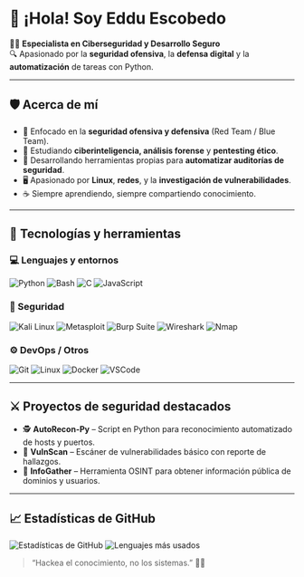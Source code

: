 # 👋 ¡Hola! Soy Eddu Escobedo  

🧑‍💻 **Especialista en Ciberseguridad y Desarrollo Seguro**  
🔍 Apasionado por la **seguridad ofensiva**, la **defensa digital** y la **automatización** de tareas con Python.   

---

## 🛡️ Acerca de mí

- 🔐 Enfocado en la **seguridad ofensiva y defensiva** (Red Team / Blue Team).  
- 🧠 Estudiando **ciberinteligencia, análisis forense** y **pentesting ético**.  
- 🧩 Desarrollando herramientas propias para **automatizar auditorías de seguridad**.  
- 🖥️ Apasionado por **Linux**, **redes**, y la **investigación de vulnerabilidades**.  
- ☕ Siempre aprendiendo, siempre compartiendo conocimiento.

---

## 🧰 Tecnologías y herramientas

### 💻 Lenguajes y entornos
![Python](https://img.shields.io/badge/Python-3776AB?style=for-the-badge&logo=python&logoColor=white)
![Bash](https://img.shields.io/badge/Bash-121011?style=for-the-badge&logo=gnu-bash&logoColor=white)
![C](https://img.shields.io/badge/C-00599C?style=for-the-badge&logo=c&logoColor=white)
![JavaScript](https://img.shields.io/badge/JavaScript-F7DF1E?style=for-the-badge&logo=javascript&logoColor=black)

### 🧩 Seguridad
![Kali Linux](https://img.shields.io/badge/Kali_Linux-557C94?style=for-the-badge&logo=kalilinux&logoColor=white)
![Metasploit](https://img.shields.io/badge/Metasploit-3A0CA3?style=for-the-badge&logo=metasploit&logoColor=white)
![Burp Suite](https://img.shields.io/badge/Burp_Suite-FF6633?style=for-the-badge&logo=burpsuite&logoColor=white)
![Wireshark](https://img.shields.io/badge/Wireshark-1679A7?style=for-the-badge&logo=wireshark&logoColor=white)
![Nmap](https://img.shields.io/badge/Nmap-2148C0?style=for-the-badge&logo=nmap&logoColor=white)

### ⚙️ DevOps / Otros
![Git](https://img.shields.io/badge/Git-F05033?style=for-the-badge&logo=git&logoColor=white)
![Linux](https://img.shields.io/badge/Linux-FCC624?style=for-the-badge&logo=linux&logoColor=black)
![Docker](https://img.shields.io/badge/Docker-0db7ed?style=for-the-badge&logo=docker&logoColor=white)
![VSCode](https://img.shields.io/badge/VS_Code-0078D4?style=for-the-badge&logo=visualstudiocode&logoColor=white)

---

## ⚔️ Proyectos de seguridad destacados

- 🕵️ **AutoRecon-Py** – Script en Python para reconocimiento automatizado de hosts y puertos.  
- 🧩 **VulnScan** – Escáner de vulnerabilidades básico con reporte de hallazgos.  
- 🧠 **InfoGather** – Herramienta OSINT para obtener información pública de dominios y usuarios.  

---

## 📈 Estadísticas de GitHub

![Estadísticas de GitHub](https://github-readme-stats.vercel.app/api?username=edduescobedo&show_icons=true&theme=tokyonight)
![Lenguajes más usados](https://github-readme-stats.vercel.app/api/top-langs/?username=edduescobedo&layout=compact&theme=tokyonight)


> “Hackea el conocimiento, no los sistemas.” 🧠🔐
